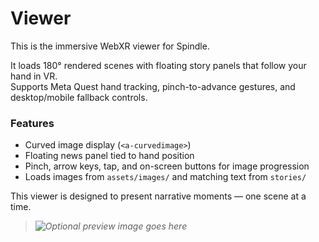 # Viewer

This is the immersive WebXR viewer for Spindle.

It loads 180° rendered scenes with floating story panels that follow your hand in VR.  
Supports Meta Quest hand tracking, pinch-to-advance gestures, and desktop/mobile fallback controls.

### Features
- Curved image display (`<a-curvedimage>`)
- Floating news panel tied to hand position
- Pinch, arrow keys, tap, and on-screen buttons for image progression
- Loads images from `assets/images/` and matching text from `stories/`

This viewer is designed to present narrative moments — one scene at a time.

> _![Optional preview image goes here](relative/or/full/path.jpg)_
